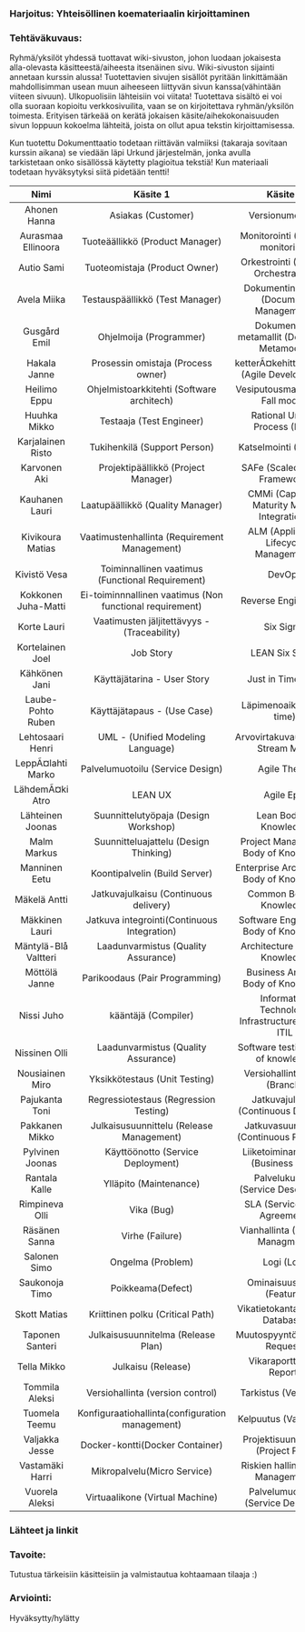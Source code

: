 ### Harjoitus:  Yhteisöllinen koemateriaalin kirjoittaminen

### Tehtäväkuvaus:

Ryhmä/yksilöt yhdessä tuottavat wiki-sivuston, johon luodaan jokaisesta alla-olevasta käsitteestä/aiheesta itsenäinen sivu. Wiki-sivuston sijainti annetaan kurssin alussa! Tuotettavien sivujen sisällöt pyritään linkittämään mahdollisimman usean muun aiheeseen liittyvän sivun kanssa(vähintään viiteen sivuun). Ulkopuolisiin lähteisiin voi viitata!
Tuotettava sisältö ei voi olla suoraan kopioitu verkkosivuilita, vaan se on kirjoitettava ryhmän/yksilön toimesta. 
Erityisen tärkeää on kerätä jokaisen käsite/aihekokonaisuuden sivun loppuun kokoelma lähteitä, joista on ollut apua tekstin kirjoittamisessa.

Kun tuotettu  Dokumenttaatio todetaan riittävän valmiiksi (takaraja sovitaan kurssin aikana) se viedään läpi Urkund järjestelmän, jonka avulla tarkistetaan onko sisällössä käytetty plagioitua tekstiä!
Kun materiaali todetaan hyväksytyksi siitä pidetään tentti!


| Nimi | Käsite 1 | Käsite 2 |
|:-:|:-:|:-:|
| Ahonen Hanna | Asiakas (Customer) | Versionumerointi |
| Aurasmaa Ellinoora | Tuoteäällikkö (Product Manager) | Monitorointi (Service monitoring) |
| Autio Sami | Tuoteomistaja (Product Owner) | Orkestrointi (Service Orchestration) |
| Avela Miika | Testauspäällikkö (Test Manager) | Dokumentinhallinta (Document Management) |
| Gusgård Emil | Ohjelmoija (Programmer) | Dokumenttien metamallit (Document Metamodel) |
| Hakala Janne | Prosessin omistaja (Process owner) | ketterÃ¤kehittÃ¤minen (Agile Development) |
| Heilimo Eppu | Ohjelmistoarkkitehti (Software architech) | Vesiputousmalli (Water Fall model) |
| Huuhka Mikko | Testaaja (Test Engineer) | Rational Unified Process (RUP) |
| Karjalainen Risto | Tukihenkilä (Support Person) | Katselmointi (Review) |
| Karvonen Aki | Projektipäällikkö (Project Manager) | SAFe (Scalede Agile Framework) |
| Kauhanen Lauri | Laatupäällikkö (Quality Manager) | CMMi (Capability Maturity Model Integration ) |
| Kivikoura Matias | Vaatimustenhallinta (Requirement Management) | ALM (Application Lifecycle Management) |
| Kivistö Vesa | Toiminnallinen vaatimus (Functional Requirement) | DevOps |
| Kokkonen Juha-Matti | Ei-toiminnnallinen vaatimus (Non functional requirement) | Reverse Engineering |
| Korte Lauri | Vaatimusten jäljitettävyys - (Traceability) | Six Sigma |
| Kortelainen Joel | Job Story | LEAN Six Sigma |
| Kähkönen Jani | Käyttäjätarina - User Story | Just in Time (JIT) |
| Laube-Pohto Ruben | Käyttäjätapaus - (Use Case) | Läpimenoaika (Lead time) |
| Lehtosaari Henri | UML - (Unified Modeling Language) | Arvovirtakuvaus (Value Stream Map) |
| LeppÃ¤lahti Marko | Palvelumuotoilu (Service Design) | Agile Theme |
| LähdemÃ¤ki Atro | LEAN UX | Agile Epic |
| Lähteinen Joonas | Suunnittelutyöpaja (Design Workshop) | Lean Body of Knowledge |
| Malm Markus | Suunnitteluajattelu (Design Thinking) | Project Management Body of Knowledge |
| Manninen Eetu | Koontipalvelin (Build Server) | Enterprise Architecture Body of Knowledge |
| Mäkelä Antti | Jatkuvajulkaisu (Continuous delivery) | Common Body of Knowledge |
| Mäkkinen Lauri | Jatkuva integrointi(Continuous Integration) | Software Engineering Body of Knowledge |
| Mäntylä-Blå Valtteri | Laadunvarmistus (Quality Assurance) | Architecture Body of Knowledge |
| Möttölä Janne | Parikoodaus (Pair Programming) | Business Analysis Body of Knowledge |
| Nissi Juho | kääntäjä (Compiler) | Information Technology Infrastructure Library ITIL |
| Nissinen Olli | Laadunvarmistus (Quality Assurance) | Software testing body of knowledge |
| Nousiainen Miro | Yksikkötestaus (Unit Testing) | Versiohallintahaara (Branch) |
| Pajukanta Toni | Regressiotestaus (Regression Testing) | Jatkuvajulkaisu (Continuous Delivery) |
| Pakkanen Mikko | Julkaisusuunnittelu (Release Management) | Jatkuvasuunnittelu (Continuous Planning) |
| Pylvinen Joonas | Käyttöönotto (Service Deployment) | Liiketoiminantavoite (Business Goal) |
| Rantala Kalle | Ylläpito (Maintenance) | Palvelukuvaus (Service Description) |
| Rimpineva Olli | Vika (Bug) | SLA (Service Level Agreement) |
| Räsänen Sanna | Virhe (Failure) | Vianhallinta (Incident Managment) |
| Salonen Simo | Ongelma (Problem) | Logi (Log) |
| Saukonoja Timo | Poikkeama(Defect) | Ominaisuus/piirre (Feature) |
| Skott Matias | Kriittinen polku (Critical Path) | Vikatietokanta (Defect Database) |
| Taponen Santeri | Julkaisusuunnitelma (Release Plan) | Muutospyyntö(Change Request) |
| Tella Mikko | Julkaisu (Release) | Vikaraportti (Bug Report) |
| Tommila Aleksi | Versiohallinta (version control) | Tarkistus (Verifiointi) |
| Tuomela Teemu | Konfiguraatiohallinta(configuration management) | Kelpuutus (Validation) |
| Valjakka Jesse | Docker-kontti(Docker Container) | Projektisuunnitelma (Project Plan) |
| Vastamäki Harri | Mikropalvelu(Micro Service) | Riskien hallinta (Risk Management) |
| Vuorela Aleksi | Virtuaalikone (Virtual Machine) | Palvelumuotoilija (Service Designer) |

### Lähteet ja linkit

### Tavoite:

Tutustua tärkeisiin käsitteisiin ja valmistautua kohtaamaan tilaaja :)


### Arviointi:

Hyväksytty/hylätty

